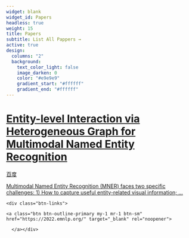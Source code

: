 ```yaml
---
widget: blank
widget_id: Papers
headless: true
weight: 15
title: Papers
subtitle: List All Pappers →
active: true
design:
  columns: "2"
  background:
    text_color_light: false
    image_darken: 0
    color: "#e9e9e9"
    gradient_start: "#ffffff"
    gradient_end: "#ffffff"
---
```

<!--StartFragment-->

# [Entity-level Interaction via Heterogeneous Graph for Multimodal Named Entity Recognition](https://pris-nlp.github.io/en/publication/entity-level-interaction-via-heterogeneous-graph-for-multimodal-named-entity-recognition/)

<!--EndFragment-->

[百度](https://www.baidu.com)

<!--StartFragment-->

[Multimodal Named Entity Recognition (MNER) faces two specific challenges: 1) How to capture useful entity-related visual information; …](https://pris-nlp.github.io/en/publication/entity-level-interaction-via-heterogeneous-graph-for-multimodal-named-entity-recognition/)

<!--EndFragment-->

`<﻿div class="btn-links">`

`<﻿a class="btn btn-outline-primary my-1 mr-1 btn-sm" href="https://2022.emnlp.org/" target="_blank" rel="noopener">`

`  </a></div>`